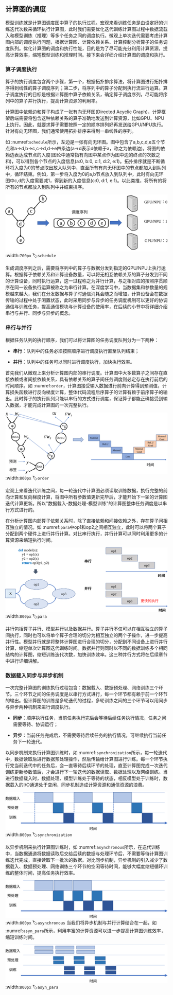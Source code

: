 ## 计算图的调度

模型训练就是计算图调度图中算子的执行过程。宏观来看训练任务是由设定好的训练迭代次数来循环执行计算图，此时我们需要优化迭代训练计算图过程中数据流载入和模型训练（推理）等多个任务之间的调度执行。微观上单次迭代需要考虑计算图内部的调度执行问题，根据计算图、计算依赖关系、计算控制分析算子的任务调度队列。优化计算图的调度和执行性能，目的是为了尽可能充分利用计算资源，提高计算效率，缩短模型训练和推理时间。接下来会详细介绍计算图的调度和执行。

### 算子调度执行

算子的执行调度包含两个步骤，第一个，根据拓扑排序算法，将计算图进行拓扑排序得到线性的算子调度序列；第二步，将序列中的算子分配到执行流进行运算。算子调度执行的目标是根据计算图中算子依赖关系，确定算子调度序列，尽可能将序列中的算子并行执行，提高计算资源的利用率。

计算图中依赖边和算子构成了一张有向无环图(Directed Acyclic Graph)，计算框架后端需要将包含这种依赖关系的算子准确地发送到计算资源，比如GPU、NPU上执行。因此，就要求算子需要按照一定的顺序排列好再发送给GPU/NPU执行。针对有向无环图，我们通常使用拓扑排序来得到一串线性的序列。

如 :numref:`schedule`所示，左边是一张有向无环图。图中包含了a,b,c,d,e五个节点和a-\>d,b-\>c,c-\>d,d-\>e四条边(a-\>d表示d依赖于a，称之为依赖边)。将图的依赖边表达成节点的入度(图论中通常指有向图中某点作为图中边的终点的次数之和)，可以得到各个节点的入度信息(a:0, b:0, c:1, d:2, e:1)。拓扑排序就是不断循环将入度为0的节点取出放入队列中，直至所有有向无环图中的节点都加入到队列中，循环结束。例如，第一步将入度为0的a,b节点放入到队列中，此时有向无环图中c,d的入度需要减1，得到新的入度信息(c:0, d:1, e:1)。以此类推，将所有的将所有的节点都放入到队列中并结束排序。

![算子调度执行](../img/ch03/schedule.svg)
:width:`700px`
:label:`schedule`

生成调度序列之后，需要将序列中的算子与数据分发到指定的GPU/NPU上执行运算。根据算子依赖关系和计算设备数量，可以将无相互依赖关系的算子分发到不同的计算设备，同时执行运算，这一过程称之为并行计算，与之相对应的按照序贯顺序在同一设备执行运算被称之为串行计算。在深度学习中，当数据集和参数量的规模越来越大，我们在分发数据与算子时通信消耗会随之而增加，计算设备会在数据传输的过程中处于闲置状态，此时采用同步与异步的任务调度机制可以更好的协调通信与训练任务，提高通信模块与计算设备的使用率，在后续的小节中将详细介绍串行与并行、同步与异步的概念。

### 串行与并行

根据任务队列的执行顺序，我们可以将计算图的任务调度队列分为一下两种：

-   **串行**：队列中的任务必须按照顺序进行调度执行直至队列结束；

-   **并行**：队列中的任务可以同时进行调度执行，加快执行效率。

首先我们从微观上来分析计算图内部的串行调度。计算图中大多数算子之间存在直接依赖或者间接依赖关系，具有依赖关系的算子间任务调度则必定存在执行前后的时间顺序。如 :numref:`order`，计算图接受输入数据进行前向计算得到预测值，计算损失函数进行反向梯度计算，整体代码流程后序算子的计算有赖于前序算子的输出。此时算子的执行队列只能以串行的方式进行调度，保证算子都能正确接受到输入数据，才能完成计算图的一次完整执行。

![算子的串行](../img/ch03/order.svg)
:width:`800px`
:label:`order`

宏观上来看迭代训练之间，每一轮迭代中计算图必须读取训练数据，执行完整的前向计算和反向梯度计算，将图中所有参数值更新完毕后，才能开始下一轮的计算图迭代计算更新。所以"数据载入-数据处理-模型训练"的计算图整体任务调度是以串行方式进行的。

在分析计算图内部算子依赖关系时，除了直接依赖和间接依赖之外，存在算子间相互独立的情况。如 :numref:`para`中op1和op2之间相互独立，此时可以将两个算子分配到两个硬件上进行并行计算。对比串行执行，并行计算可以同时利用更多的计算资源来缩短执行时间。

![算子的并行](../img/ch03/para.svg)
:width:`800px`
:label:`para`

并行包括算子并行、模型并行以及数据并行。算子并行不仅可以在相互独立的算子间执行，同时也可以将单个算子合理的切分为相互独立的两个子操作，进一步提高并行性。模型并行就是将整体计算图进行合理的切分，分配到不同设备上进行并行计算，缩短单次计算图迭代训练时间。数据并行则同时以不同的数据训练多个相同结构的计算图，缩短训练迭代次数，加快训练效率。这三种并行方式将在后续章节中进行详细讲解。

### 数据载入同步与异步机制

一次完整计算图的训练执行过程包含：数据载入、数据预处理、网络训练三个环节。三个环节之间的任务调度是以串行方式进行，每一个环节都有赖于前一个环节的输出。但计算图的训练是多轮迭代的过程，多轮训练之间的三个环节可以用同步与异步两种机制来进行调度执行。

-   **同步**：顺序执行任务，当前任务执行完后会等待后续任务执行情况，任务之间需要等待、协调运行；

-   **异步**：当前任务完成后，不需要等待后续任务的执行情况，可继续执行当前任务下一轮迭代。

以同步机制来执行计算图训练时，如 :numref:`synchronization`所示，每一轮迭代中，数据读取后进行数据预处理操作，然后传输给计算图进行训练。每一个环节执行完当前迭代中的任务后，会一直等待后续环节的处理，直至计算图完成一次迭代训练更新参数值后，才会进行下一轮迭代的数据读取、数据处理以及网络训练。当进行数据载入时，数据处理、模型训练处于等待的状态，相反模型处于训练时，数据载入的I/O通道处于空闲，同步机制造成计算资源和通信资源的浪费。

![同步机制](../img/ch03/synchronization.svg)
:width:`800px`
:label:`synchronization`

以异步机制来执行计算图训练时，如 :numref:`asynchronous`所示，在迭代训练中，当数据通道将数据读取后交给后续的数据与处理环节后，不需要等待计算图训练迭代完成，直接读取下一批次的数据。对比同步机制，异步机制的引入减少了数据载入、数据预处理、网络训练三个环节的空闲等待时间，能够大幅度缩短循环训练的整体时间，提高任务执行效率。

![异步机制](../img/ch03/asynchronous.svg)
:width:`800px`
:label:`asynchronous`
当我们将异步机制与并行计算结合在一起，如 :numref:`asyn_para`所示，利用丰富的计算资源可以进一步提高计算图训练效率，缩短训练时间。

![异步并行](../img/ch03/asyn_para.svg)
:width:`800px`
:label:`asyn_para`
